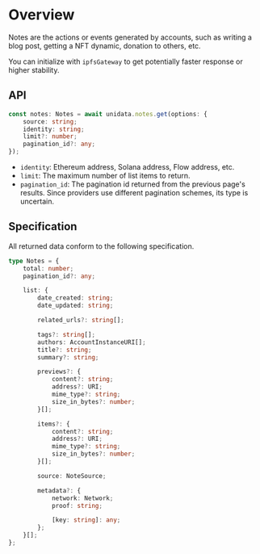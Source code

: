 # Overview

<Logos type="Notes" />

Notes are the actions or events generated by accounts, such as writing a blog post, getting a NFT dynamic, donation to others, etc.

You can initialize with `ipfsGateway` to get potentially faster response or higher stability.

## API

```ts
const notes: Notes = await unidata.notes.get(options: {
    source: string;
    identity: string;
    limit?: number;
    pagination_id?: any;
});
```

-   `identity`: Ethereum address, Solana address, Flow address, etc.
-   `limit`: The maximum number of list items to return.
-   `pagination_id`: The pagination id returned from the previous page's results. Since providers use different pagination schemes, its type is uncertain.

## Specification

All returned data conform to the following specification.

```ts
type Notes = {
    total: number;
    pagination_id?: any;

    list: {
        date_created: string;
        date_updated: string;

        related_urls?: string[];

        tags?: string[];
        authors: AccountInstanceURI[];
        title?: string;
        summary?: string;

        previews?: {
            content?: string;
            address?: URI;
            mime_type?: string;
            size_in_bytes?: number;
        }[];

        items?: {
            content?: string;
            address?: URI;
            mime_type?: string;
            size_in_bytes?: number;
        }[];

        source: NoteSource;

        metadata?: {
            network: Network;
            proof: string;

            [key: string]: any;
        };
    }[];
};
```
